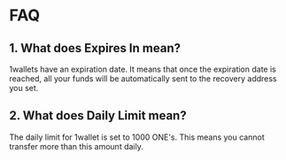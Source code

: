 # FAQ

## 1. What does Expires In mean?

1wallets have an expiration date. It means that once the expiration date is reached, all your funds will be automatically sent to the recovery address you set.

## 2. What does Daily Limit mean?

The daily limit for 1wallet is set to 1000 ONE's. This means you cannot transfer more than this amount daily.
